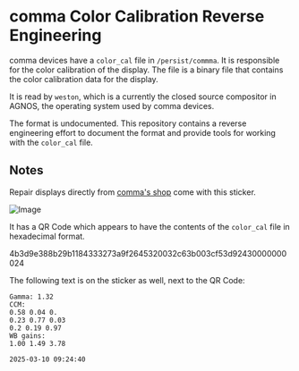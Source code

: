 # comma Color Calibration Reverse Engineering

comma devices have a `color_cal` file in `/persist/commma`. It is responsible for the color calibration of the display. The file is a binary file that contains the color calibration data for the display.

It is read by `weston`, which is a currently the closed source compositor in AGNOS, the operating system used by comma devices.

The format is undocumented. This repository contains a reverse engineering effort to document the format and provide tools for working with the `color_cal` file.

## Notes

Repair displays directly from [comma's shop](https://comma.ai/shop) come with this sticker.

![Image](https://github.com/user-attachments/assets/74c5acc8-50a3-4e76-96f9-dbd0521a09c0)

It has a QR Code which appears to have the contents of the `color_cal` file in hexadecimal format.

4b3d9e388b29b1184333273a9f2645320032c63b003cf53d92430000000024

The following text is on the sticker as well, next to the QR Code:

```
Gamma: 1.32
CCM:
0.58 0.04 0.
0.23 0.77 0.03
0.2 0.19 0.97
WB gains:
1.00 1.49 3.78

2025-03-10 09:24:40
```


